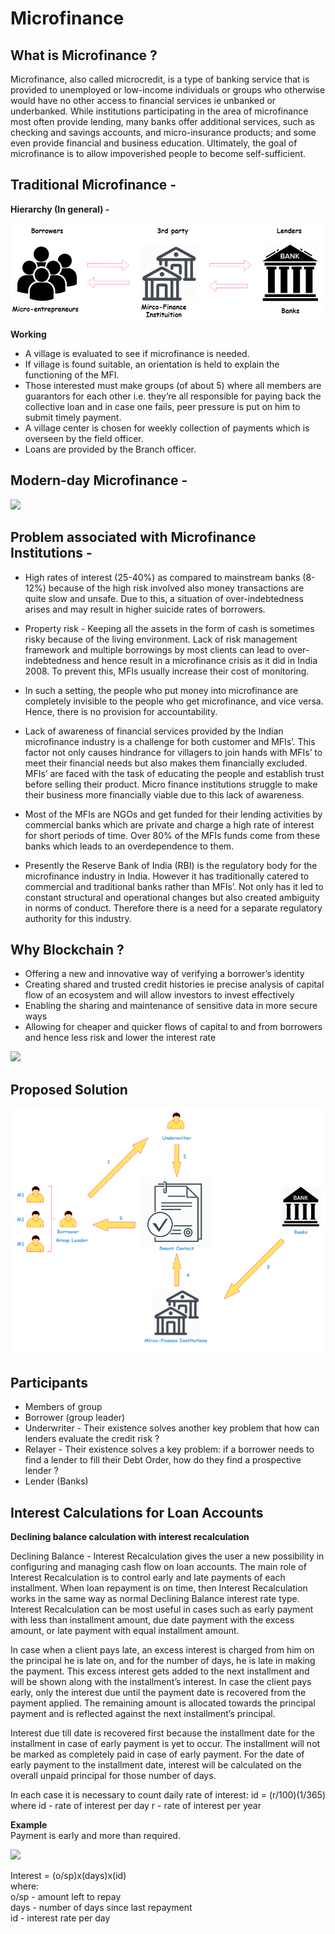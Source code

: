 # Microfinance #

## What is Microfinance ? ##

Microfinance, also called microcredit​, is a type of banking service that is provided to unemployed or low-income individuals or groups who otherwise would have no other access to financial services ie unbanked or underbanked. While institutions participating in the area of microfinance most often provide lending, many banks offer additional services, such as checking and savings accounts, and micro-insurance products; and some even provide financial and business education. Ultimately, the goal of microfinance is to allow impoverished people to become self-sufficient.

## Traditional Microfinance - ##

**Hierarchy (In general) -**

![](images/Initial.png)

 **Working**

* A village is evaluated to see if microfinance is needed.
* If village is found suitable, an orientation is held to explain the functioning of the MFI.
* Those interested must make groups (of about 5) where all members are guarantors for each other i.e. they’re all responsible for paying back the collective loan and in case one fails, peer pressure is put on him to submit timely payment.
* A village center is chosen for weekly collection of payments which is overseen by the field officer.
* Loans are provided by the Branch officer.


## Modern-day Microfinance - ##

![](images/modernday_microfinance.PNG)
 
## Problem associated with Microfinance Institutions - ##

* High rates of interest (25-40%) as compared to mainstream banks (8-12%) because of the high risk involved also money transactions are quite slow and unsafe. Due to this, a situation of over-indebtedness arises and may result in higher suicide rates of borrowers.

* Property risk - Keeping all the assets in the form of cash is sometimes risky because of the living environment. Lack of risk management framework and multiple borrowings by most clients can lead to over-indebtedness and hence result in a microfinance crisis as it did in India 2008. To prevent this, MFIs usually increase their cost of monitoring.

* In such a setting, the people who put money into microfinance are completely invisible to the people who get microfinance, and vice versa. Hence, there is no provision for accountability. 

* Lack of awareness of financial services provided by the Indian microfinance industry is a challenge for both customer and MFIs’. This factor not only causes hindrance for villagers to join hands with MFIs’ to meet their financial needs but also makes them financially excluded. MFIs’ are faced with the task of educating the people and establish trust before selling their product. Micro finance institutions struggle to make their business more financially viable due to this lack of awareness.

* Most of the MFIs are NGOs and get funded for their lending activities by commercial banks which are private and charge a high rate of interest for short periods of time. Over 80% of the MFIs funds come from these banks which leads to an overdependence to them.

* Presently the Reserve Bank of India (RBI) is the regulatory body for the microfinance industry in India. However it has traditionally catered to commercial and traditional banks rather than MFIs’. Not only has it led to constant structural and operational changes but also created ambiguity in norms of conduct. Therefore there is a need for a separate regulatory authority for this industry. 

## Why Blockchain ? ##

* Offering a new and innovative way of verifying a borrower’s identity
* Creating shared and trusted credit histories ie precise analysis of capital flow of an ecosystem and will allow investors to invest effectively 
* Enabling the sharing and maintenance of sensitive data in more secure ways
* Allowing for cheaper and quicker flows of capital to and from borrowers and hence less risk and lower the interest rate

![](images/microfinance1.png)

## Proposed Solution ##

![](images/Flowchart.png)

## Participants ## 

* Members of group
* Borrower (group leader)
* Underwriter - Their existence solves another key problem that how can lenders evaluate the credit risk ?
* Relayer - Their existence solves a key problem: if a borrower needs to find a lender to fill their Debt Order, how do they find a prospective lender ?
* Lender (Banks)
 
## Interest Calculations for Loan Accounts ##

**Declining balance calculation with interest recalculation**

Declining Balance - Interest Recalculation gives the user a new possibility in configuring and managing cash flow on loan accounts. The main role of Interest Recalculation is to control early and late payments of each installment. When loan repayment is on time, then Interest Recalculation works in the same way as normal Declining Balance interest rate type.  Interest Recalculation can be most useful in cases such as early payment with less than installment amount, due date payment with the excess amount, or late payment with equal installment amount.

In case when a client pays late, an excess interest is charged from him on the principal he is late on, and for the number of days, he is late in making the payment. This excess interest gets added to the next installment and will be shown along with the installment’s interest.
In case the client pays early, only the interest due until the payment date is recovered from the payment applied. The remaining amount is allocated towards the principal payment and is reflected against the next installment’s principal.

Interest due till date is recovered first because the installment date for the installment in case of early payment is yet to occur. The installment will not be marked as completely paid in case of early payment. For the date of early payment to the installment date, interest will be calculated on the overall unpaid principal for those number of days. </br>

In each case it is necessary to count daily rate of interest:
id = (r/100)(1/365)
where 
id - rate of interest per day
r - rate of interest per year </br>

**Example** </br>
Payment is early and more than required.

![](images/loan.PNG)

Interest = (o/sp)x(days)x(id) </br>
where:</br>
o/sp - amount left to repay</br>
days - number of days since last repayment</br>
id - interest rate per day

